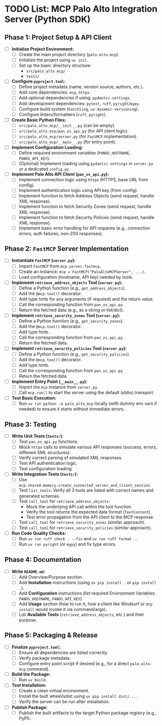 # TODO List: MCP Palo Alto Integration Server (Python SDK)

## Phase 1: Project Setup & API Client

- [ ] **Initialize Project Environment:**
  - [ ] Create the main project directory (`palo-alto-mcp`).
  - [ ] Initialize the project using `uv init`.
  - [ ] Set up the basic directory structure:
    - `src/palo_alto_mcp/`
    - `tests/`
- [ ] **Configure `pyproject.toml`:**
  - [ ] Define project metadata (name, version source, authors, etc.).
  - [ ] Add core dependencies: `mcp`, `httpx`.
  - [ ] Add optional dependencies if using: `pydantic-settings`.
  - [ ] Add development dependencies: `pytest`, `ruff`, `pyright`/`mypy`.
  - [ ] Configure build system (`hatchling`, `uv-dynamic-versioning`).
  - [ ] Configure linters/formatters (`ruff`, `pyright`).
- [ ] **Create Basic Python Files:**
  - [ ] `src/palo_alto_mcp/__init__.py` (can be empty).
  - [ ] `src/palo_alto_mcp/pan_os_api.py` (for API client logic).
  - [ ] `src/palo_alto_mcp/server.py` (for `FastMCP` implementation).
  - [ ] `src/palo_alto_mcp/__main__.py` (for entry point).
- [ ] **Implement Configuration Loading:**
  - [ ] Define required environment variables (`PANOS_HOSTNAME`, `PANOS_API_KEY`).
  - [ ] (Optional) Implement loading using `pydantic-settings` in `server.py` or a dedicated `config.py`.
- [ ] **Implement Palo Alto API Client (`pan_os_api.py`):**
  - [ ] Implement connection logic using `httpx` (HTTPS, base URL from config).
  - [ ] Implement authentication logic using API key (from config).
  - [ ] Implement function to fetch Address Objects (send request, handle XML response).
  - [ ] Implement function to fetch Security Zones (send request, handle XML response).
  - [ ] Implement function to fetch Security Policies (send request, handle XML response).
  - [ ] Implement basic error handling for API requests (e.g., connection errors, auth failures, non-200 responses).

## Phase 2: `FastMCP` Server Implementation

- [ ] **Instantiate `FastMCP` (`server.py`):**
  - [ ] Import `FastMCP` from `mcp.server.fastmcp`.
  - [ ] Create an instance: `mcp = FastMCP("PaloAltoMCPServer", ...)`.
  - [ ] Load configuration (hostname, API key) needed by tools.
- [ ] **Implement `retrieve_address_objects` Tool (`server.py`):**
  - [ ] Define a Python function (e.g., `get_address_objects`).
  - [ ] Add the `@mcp.tool()` decorator.
  - [ ] Add type hints for any arguments (if required) and the return value.
  - [ ] Call the corresponding function from `pan_os_api.py`.
  - [ ] Return the fetched data (e.g., as a string or list/dict).
- [ ] **Implement `retrieve_security_zones` Tool (`server.py`):**
  - [ ] Define a Python function (e.g., `get_security_zones`).
  - [ ] Add the `@mcp.tool()` decorator.
  - [ ] Add type hints.
  - [ ] Call the corresponding function from `pan_os_api.py`.
  - [ ] Return the fetched data.
- [ ] **Implement `retrieve_security_policies` Tool (`server.py`):**
  - [ ] Define a Python function (e.g., `get_security_policies`).
  - [ ] Add the `@mcp.tool()` decorator.
  - [ ] Add type hints.
  - [ ] Call the corresponding function from `pan_os_api.py`.
  - [ ] Return the fetched data.
- [ ] **Implement Entry Point (`__main__.py`):**
  - [ ] Import the `mcp` instance from `server.py`.
  - [ ] Call `mcp.run()` to start the server using the default (stdio) transport.
- [ ] **Test Basic Execution:**
  - [ ] Run `uv run python -m palo_alto_mcp` locally (with dummy env vars if needed) to ensure it starts without immediate errors.

## Phase 3: Testing

- [ ] **Write Unit Tests (`tests/`):**
  - [ ] Test `pan_os_api.py` functions.
  - [ ] Mock `httpx` calls to simulate various API responses (success, errors, different XML structures).
  - [ ] Verify correct parsing of simulated XML responses.
  - [ ] Test API authentication logic.
  - [ ] Test configuration loading.
- [ ] **Write Integration Tests (`tests/`):**
  - [ ] Use `mcp.shared.memory.create_connected_server_and_client_session`.
  - [ ] Test `list_tools`: Verify all 3 tools are listed with correct names and generated schemas.
  - [ ] Test `call_tool` for `retrieve_address_objects`:
    - Mock the underlying API call within the tool function.
    - Verify the tool returns the expected data format (`TextContent`).
    - Test error propagation from the API client to the MCP response.
  - [ ] Test `call_tool` for `retrieve_security_zones` (similar approach).
  - [ ] Test `call_tool` for `retrieve_security_policies` (similar approach).
- [ ] **Run Code Quality Checks:**
  - [ ] Run `uv run ruff check . --fix` and `uv run ruff format .`.
  - [ ] Run `uv run pyright` (or `mypy`) and fix type errors.

## Phase 4: Documentation

- [ ] **Write `README.md`:**
  - [ ] Add Overview/Purpose section.
  - [ ] Add **Installation** instructions (using `uv pip install .` or `pip install .`).
  - [ ] Add **Configuration** instructions (list required Environment Variables: `PANOS_HOSTNAME`, `PANOS_API_KEY`).
  - [ ] Add **Usage** section (how to run it, how a client like Windsurf or `mcp install` would invoke it via command/args).
  - [ ] List **Available Tools** (`retrieve_address_objects`, etc.) and their purpose.

## Phase 5: Packaging & Release

- [ ] **Finalize `pyproject.toml`:**
  - [ ] Ensure all dependencies are listed correctly.
  - [ ] Verify package metadata.
  - [ ] Configure entry point script if desired (e.g., for a direct `palo-alto-mcp` command).
- [ ] **Build the Package:**
  - [ ] Run `uv build`.
- [ ] **Test Installation:**
  - [ ] Create a clean virtual environment.
  - [ ] Install the built wheel/sdist using `uv pip install dist/...`.
  - [ ] Verify the server can be run after installation.
- [ ] **Publish Package:**
  - [ ] Publish the built artifacts to the target Python package registry (e.g., PyPI).
